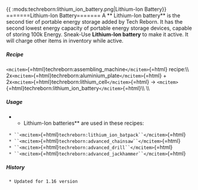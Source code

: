 {{ :mods:techreborn:lithium_ion_battery.png|Lithium-Ion
Battery}} =======Lithium-Ion Battery======= A ** Lithium-Ion
battery** is the second tier of portable energy storage added by Tech
Reborn. It has the second lowest energy capacity of portable energy
storage devices, capable of storing 100k Energy. Sneak-Use
**Lithium-Ion battery** to make it active. It will charge other
items in inventory while active.

##### Recipe

`<mcitem>`{=html}techreborn:assembling_machine`</mcitem>`{=html}
recipe:\\\\
2x`<mcitem>`{=html}techreborn:aluminium_plate`</mcitem>`{=html} +
2x`<mcitem>`{=html}techreborn:lithium_cell`</mcitem>`{=html} -\>
`<mcitem>`{=html}techreborn:lithium_ion_battery`</mcitem>`{=html}\\\\
\\\\

##### Usage

-   -   Lithium-Ion batteries** are used in these recipes:

` * ``<mcitem>`{=html}`techreborn:lithium_ion_batpack``</mcitem>`{=html}\
` * ``<mcitem>`{=html}`techreborn:advanced_chainsaw``</mcitem>`{=html}\
` * ``<mcitem>`{=html}`techreborn:advanced_drill``</mcitem>`{=html}\
` * ``<mcitem>`{=html}`techreborn:advanced_jackhammer``</mcitem>`{=html}

##### History

` * Updated for 1.16 version`
